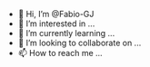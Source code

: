 - 👋 Hi, I’m @Fabio-GJ
- 👀 I’m interested in ...
- 🌱 I’m currently learning ...
- 💞️ I’m looking to collaborate on ...
- 📫 How to reach me ...

<!---
Fabio-GJ/Fabio-GJ is a ✨ special ✨ repository because its `README.md` (this file) appears on your GitHub profile.
You can click the Preview link to take a look at your changes.
--->

